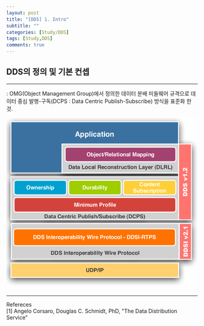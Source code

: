 ```yaml
---
layout: post
title: "[DDS] 1. Intro"
subtitle: ""
categories: [Study/DDS] 
tags: [Study,DDS]
comments: true
---
```


## DDS의 정의 및 기본 컨셉

---
 : OMG(Object Management Group)에서 정의한 데이터 분배 미들웨어 규격으로 데이터 중심 발행-구독(DCPS : Data Centric Publish-Subscribe) 방식을 표준화 한 것.  

 

![](/assets/img/dss_std.png)

---
Refereces  
[1] Angelo Corsaro, Douglas C. Schmidt, PhD, "The Data Distribution Service"